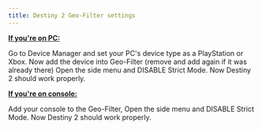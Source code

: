 ```yaml
---
title: Destiny 2 Geo-Filter settings
---
```


**<u>If you're on PC:</u>** 

Go to Device Manager and set your PC's device type as a PlayStation or Xbox. Now add the device into Geo-Filter (remove and add again if it was already there)
Open the side menu and DISABLE Strict Mode. Now Destiny 2 should work properly.

**<u>If you're on console:</u>**

Add your console to the Geo-Filter, Open the side menu and DISABLE Strict Mode. Now Destiny 2 should work properly.
